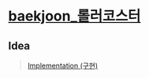 # [baekjoon_롤러코스터](https://www.acmicpc.net/problem/2873)   
## Idea   
>  <a href="/Notes/구현" target="_blank">Implementation (구현)</a>   
>     